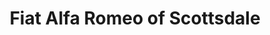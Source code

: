 ---
title: "Fiat Alfa Romeo of Scottsdale"
url: /scottsdale/fiat-alfa-romeo-of-scottsdale/
shop: Autohaus
---